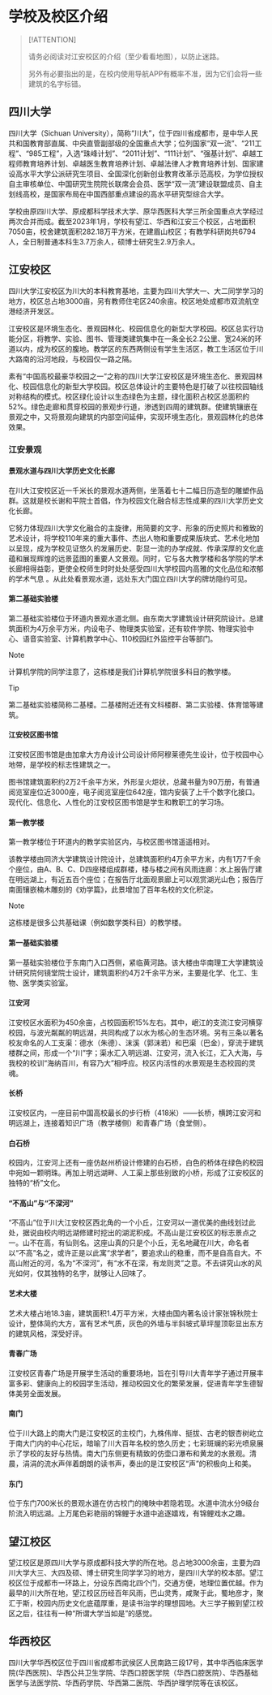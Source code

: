 # 学校及校区介绍

> [!ATTENTION]
>
> 请务必阅读对江安校区的介绍（至少看看地图），以防止迷路。
>
> 另外有必要指出的是，在校内使用导航APP有概率不准，因为它们会将一些建筑的名字标错。

## 四川大学

四川大学（Sichuan University），简称“川大”，位于四川省成都市，是中华人民共和国教育部直属、中央直管副部级的全国重点大学；位列国家“双一流”、“211工程”、“985工程”，入选“珠峰计划”、“2011计划”、“111计划”、“强基计划”、卓越工程师教育培养计划、卓越医生教育培养计划、卓越法律人才教育培养计划、国家建设高水平大学公派研究生项目、全国深化创新创业教育改革示范高校，为学位授权自主审核单位、中国研究生院院长联席会会员、医学“双一流”建设联盟成员、自主划线高校，是国家布局在中国西部重点建设的高水平研究型综合大学。

学校由原四川大学、原成都科学技术大学、原华西医科大学三所全国重点大学经过两次合并而成。截至2023年1月，学校有望江、华西和江安三个校区，占地面积7050亩，校舍建筑面积282.18万平方米，在建眉山校区；有教学科研岗共6794人，全日制普通本科生3.7万余人，硕博士研究生2.9万余人。

## 江安校区

四川大学江安校区为川大的本科教育基地，主要为四川大学大一、大二同学学习的地方，校区总占地3000亩，另有教师住宅区240余亩。校区地处成都市双流航空港经济开发区。

江安校区是环境生态化、景观园林化、校园信息化的新型大学校园。校区总实行功能分区，将教学、实验、图书、管理类建筑集中在一条全长2.2公里、宽24米的环道以内，成为校区的腹地。教学区的东西两侧设有学生生活区，教工生活区位于川大路南的沿河地段，与校园仅一路之隔。

素有“中国高校最豪华校园之一”之称的四川大学江安校区是环境生态化、景观园林化、校园信息化的新型大学校园。校区总体设计的主要特色是打破了以往校园轴线对称结构的模式。校区绿化设计以生态绿色为主题，绿化面积占校区总面积的52%。绿色走廊和贯穿校园的景观步行道，渗透到四周的建筑群。使建筑镶嵌在景观之中，又将景观向建筑的内部空间延伸，实现环境生态化，景观园林化的总体效果。

### 江安景观

#### 景观水道与四川大学历史文化长廊

在川大江安校区近一千米长的景观水道两侧，坐落着七十二幅日历造型的雕塑作品群。这就是校长谢和平院士首倡，作为校园文化融合标志性成果的四川大学历史文化长廊。

它努力体现四川大学文化融合的主旋律，用简要的文字、形象的历史照片和雅致的艺术设计，将学校110年来的重大事件、杰出人物和重要成果版块式、艺术化地加以呈现，成为学校见证悠久的发展历史、彰显一流的办学成就、传承深厚的文化底蕴和展现辉煌的远景蓝图的重要人文景观。同时，它与各大教学楼和各学院的学术长廊相得益彰，更使全校师生时时处处感受四川大学校园内高雅的文化品位和浓郁的学术气息 。从此处看景观水道，远处东大门国立四川大学的牌坊隐约可见。

#### 第二基础实验楼

第二基础实验楼位于环道内景观水道北侧。由东南大学建筑设计研究院设计。总建筑面积为4万余平方米，内设电子、物理类实验室，还有软件学院、物理实验中心、语音实验室、计算机教学中心、110校园红外监控平台等部门。

> [!NOTE]
>
> 计算机学院的同学注意了，这栋楼是我们计算机学院很多科目的教学楼。

> [!TIP]
>
> 第二基础实验楼简称二基楼。二基楼附近还有文科楼群、第二实验楼、体育馆等建筑。

#### 江安校区图书馆

江安校区图书馆是由加拿大方舟设计公司设计师阿穆莱德先生设计，位于校园中心地带，是学校的标志性建筑之一。

图书馆建筑面积约2万2千余平方米，外形呈火炬状，总藏书量为90万册，有普通阅览室座位近3000座，电子阅览室座位642座，馆内安装了上千个数字化接口。现代化、信息化、人性化的江安校区图书馆是学生和教职工的学习场。

#### 第一教学楼

第一教学楼位于环道内的教学实验区内，与校区图书馆遥遥相对。

该教学楼由同济大学建筑设计院设计，总建筑面积约4万余平方米，内有1万7千余个座位，由A、B、C、D四座楼组成群楼，楼与楼之间有风雨连廊：水上报告厅建在明远湖上，有近五百个座位；在报告厅北面观景廊上可以观赏湖光山色；报告厅南面镶嵌楠木雕刻的《劝学篇》，此景增加了百年名校的文化积淀。

> [!NOTE]
>
> 这栋楼是很多公共基础课（例如数学类科目）的教学楼。

#### 第一基础实验楼

第一基础实验楼位于东南门入口西侧，紧临黄河路。该大楼由华南理工大学建筑设计研究院何镜堂院士设计，建筑面积约4万2千余平方米，主要是化学、化工、生物、医学类实验室。

#### 江安河

江安校区水面积为450余亩，占校园面积15%左右。其中，岷江的支流江安河横穿校园，与波光粼粼的明远湖，共同构成了以水为核心的生态环境。另有三条以著名校友命名的人工支渠：德水（朱德）、沫溪（郭沫若）和巴渠（巴金），穿流于建筑楼群之间，形成一个“川”字；渠水汇入明远湖、江安河，流入长江，汇入大海，与我校的校训“海纳百川，有容乃大”相呼应。校区内活性的水景观是生态校园的灵魂。

#### 长桥

江安校区内，一座目前中国高校最长的步行桥（418米）——长桥，横跨江安河和明远湖上，连接着知识广场（教学楼侧）和青春广场（食堂侧）。

#### 白石桥

校园内，江安河上还有一座仿赵州桥设计修建的白石桥，白色的桥体在绿色的校园中宛如一颗明珠。再加上明远湖畔、人工渠上那些别致的小桥，形成了江安校区的独特的“桥”文化。

#### “不高山”与“不深河”

“不高山”位于川大江安校区西北角的一个小丘，江安河以一道优美的曲线划过此处，据说由校内明远湖修建时挖出的湖泥积成。不高山是江安校区的标志景点之一。山不在高，有仙则名。这座山真的只是个小丘，无名地藏在川大，命名者以“不高”名之，或许正是以此寓“求学者”，要追求山的稳重，而不是自高自大。不高山附近的河，名为“不深河”，有“水不在深，有龙则灵”之意。不去讲究山水的风光如何，仅其独特的名字，就够让人回味了。

#### 艺术大楼

艺术大楼占地18.3亩，建筑面积1.4万平方米，大楼由国内著名设计家张锦秋院士设计，整体简约大方，富有艺术气质，灰色的外墙与半斜坡式草坪屋顶彰显出东方的建筑风格，深受好评。

#### 青春广场

江安校区青春广场是开展学生活动的重要场地，旨在引导川大青年学子通过开展丰富多彩、健康向上的校园学生活动，推动校园文化的繁荣发展，促进青年学生德智体美劳全面发展。

#### 南门

位于川大路上的南大门是江安校区的主校门，九株伟岸、挺拔、古老的银杏树屹立于南大门内的中心花坛，暗喻了川大百年名校的悠久历史；七彩斑斓的彩光喷泉展示了学校的友好与热情。南大门东侧更有精致的仿壶口瀑布和黄龙的水景观。清晨，涓涓的流水声伴着朗朗的读书声，奏出的是江安校区“声”的积极向上和美。

#### 东门

位于东门700米长的景观水道在仿古校门的掩映中若隐若现。水道中流水分9级台阶流入明远湖。上万尾色彩艳丽的锦鲤于水道中追逐嬉戏，有锦鲤戏水之趣。

## 望江校区

望江校区是原四川大学与原成都科技大学的所在地。总占地3000余亩，主要为四川大学大三、大四及硕、博士研究生同学学习的地方，是四川大学的校本部。望江校区位于成都市一环路上，分设东西南北四个门，交通方便，地理位置优越。作为最早的川大所在地，望江校区历经百年风雨，巴山灵秀，咸聚于此，蜀地彦才，聚汇于斯，校园内历史文化底蕴厚重，是读书治学的理想园地。大三学子搬到望江校区之后，往往有一种“所谓大学当如是”的感觉。

## 华西校区

四川大学华西校区位于四川省成都市武侯区人民南路三段17号，其中华西临床医学院(华西医院)、华西公共卫生学院、华西口腔医学院（华西口腔医院）、华西基础医学与法医学院、华西药学院、华西第二医院、华西护理学院等在该校区。